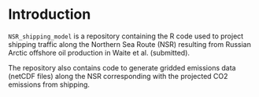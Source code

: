 <!-------------------------->
<!-------------------------->
# <a name="Introduction"></a>Introduction
<!-------------------------->
<!-------------------------->

`NSR_shipping_model` is a repository containing the R code used to project shipping traffic along the Northern Sea Route (NSR) resulting from Russian Arctic offshore oil production in Waite et al. (submitted). 


The repository also contains code to generate gridded emissions data (netCDF files) along the NSR corresponding with the projected CO2 emissions from shipping.

<br>
